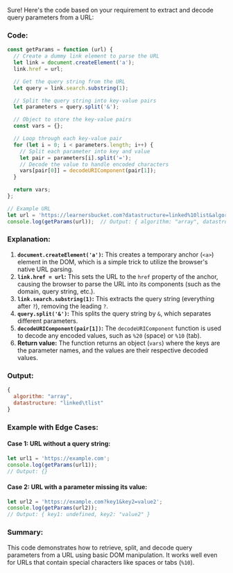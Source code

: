 Sure! Here's the code based on your requirement to extract and decode query parameters from a URL:

### Code:

```javascript
const getParams = function (url) {
  // Create a dummy link element to parse the URL
  let link = document.createElement('a');
  link.href = url;

  // Get the query string from the URL
  let query = link.search.substring(1);

  // Split the query string into key-value pairs
  let parameters = query.split('&');

  // Object to store the key-value pairs
  const vars = {};

  // Loop through each key-value pair
  for (let i = 0; i < parameters.length; i++) {
    // Split each parameter into key and value
    let pair = parameters[i].split('=');
    // Decode the value to handle encoded characters
    vars[pair[0]] = decodeURIComponent(pair[1]);
  }

  return vars;
};

// Example URL
let url = 'https://learnersbucket.com?datastructure=linked%10list&algorithm=array';
console.log(getParams(url));  // Output: { algorithm: "array", datastructure: "linked\tlist" }
```

### Explanation:
1. **`document.createElement('a')`:** This creates a temporary anchor (`<a>`) element in the DOM, which is a simple trick to utilize the browser's native URL parsing.
2. **`link.href = url`:** This sets the URL to the `href` property of the anchor, causing the browser to parse the URL into its components (such as the domain, query string, etc.).
3. **`link.search.substring(1)`:** This extracts the query string (everything after `?`), removing the leading `?`.
4. **`query.split('&')`:** This splits the query string by `&`, which separates different parameters.
5. **`decodeURIComponent(pair[1])`:** The `decodeURIComponent` function is used to decode any encoded values, such as `%20` (space) or `%10` (tab).
6. **Return value:** The function returns an object (`vars`) where the keys are the parameter names, and the values are their respective decoded values.

### Output:

```javascript
{
  algorithm: "array",
  datastructure: "linked\tlist"
}
```

### Example with Edge Cases:

#### Case 1: URL without a query string:

```javascript
let url1 = 'https://example.com';  
console.log(getParams(url1));  
// Output: {}
```

#### Case 2: URL with a parameter missing its value:

```javascript
let url2 = 'https://example.com?key1&key2=value2';
console.log(getParams(url2));  
// Output: { key1: undefined, key2: "value2" }
```

### Summary:
This code demonstrates how to retrieve, split, and decode query parameters from a URL using basic DOM manipulation. It works well even for URLs that contain special characters like spaces or tabs (`%10`).